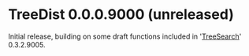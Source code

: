 # TreeDist 0.0.0.9000 (unreleased)

Initial release, building on some draft functions included in 
'[TreeSearch](https://ms609.github.io/TreeSearch)' 0.3.2.9005.